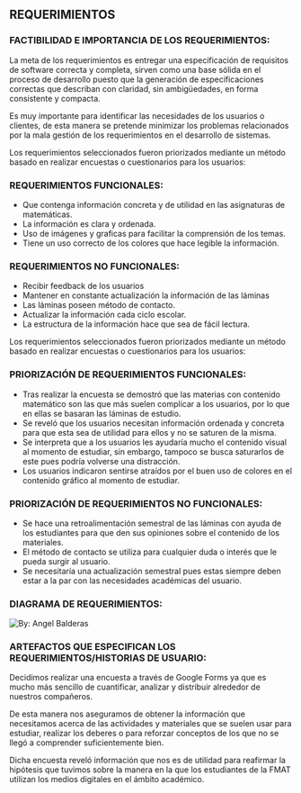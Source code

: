 ## REQUERIMIENTOS
### FACTIBILIDAD E IMPORTANCIA DE LOS REQUERIMIENTOS:
La meta de los requerimientos es entregar una especificación de requisitos de software correcta y completa, sirven como una base sólida en el proceso de desarrollo puesto que la generación de especificaciones correctas que describan con claridad, sin ambigüedades, en forma consistente y compacta.

Es muy importante para identificar las necesidades de los usuarios o clientes, de esta manera se pretende minimizar los problemas relacionados por la mala gestión de los requerimientos en el desarrollo de sistemas.

Los requerimientos seleccionados fueron priorizados mediante un método basado en realizar encuestas o cuestionarios para los usuarios:

### REQUERIMIENTOS FUNCIONALES:
  - Que contenga información concreta y de utilidad en las asignaturas de matemáticas.
  - La información es clara y ordenada.
  - Uso de imágenes y graficas para facilitar la comprensión de los temas.
  - Tiene un uso correcto de los colores que hace legible la información.
### REQUERIMIENTOS NO FUNCIONALES:
  - Recibir feedback de los usuarios
  - Mantener en constante actualización la información de las láminas 
  - Las láminas poseen método de contacto.
  - Actualizar la información cada ciclo escolar.
  - La estructura de la información hace que sea de fácil lectura.
  
Los requerimientos seleccionados fueron priorizados mediante un método basado en realizar encuestas o cuestionarios para los usuarios:
  
### PRIORIZACIÓN DE REQUERIMIENTOS FUNCIONALES:
  - Tras realizar la encuesta se demostró que las materias con contenido matemático son las que más suelen complicar a los usuarios, por lo que en ellas se basaran las láminas de estudio.
  - Se reveló que los usuarios necesitan información ordenada y concreta para que esta sea de utilidad para ellos y no se saturen de la misma.
  - Se interpreta que a los usuarios les ayudaría mucho el contenido visual al momento de estudiar, sin embargo, tampoco se busca saturarlos de este pues podría volverse una distracción.
  - Los usuarios indicaron sentirse atraídos por el buen uso de colores en el contenido gráfico al momento de estudiar.
### PRIORIZACIÓN DE REQUERIMIENTOS NO FUNCIONALES:
  - Se hace una retroalimentación semestral de las láminas con ayuda de los estudiantes para que den sus opiniones sobre el contenido de los materiales.
  - El método de contacto se utiliza para cualquier duda o interés que le pueda surgir al usuario.
  - Se necesitaría una actualización semestral pues estas siempre deben estar a la par con las necesidades académicas del usuario.

### DIAGRAMA DE REQUERIMIENTOS:
<img src="https://i.imgur.com/cqp687E.jpg" title="By: Angel Balderas" /></a>

### ARTEFACTOS QUE ESPECIFICAN LOS REQUERIMIENTOS/HISTORIAS DE USUARIO:
Decidimos realizar una encuesta a través de Google Forms ya que es mucho más sencillo de cuantificar, analizar y distribuir alrededor de nuestros compañeros.

De esta manera nos aseguramos de obtener la información que necesitamos acerca de las actividades y materiales que se suelen usar para estudiar, realizar los deberes o para reforzar conceptos de los que no se llegó a comprender suficientemente bien.

Dicha encuesta reveló información que nos es de utilidad para reafirmar la hipótesis que tuvimos sobre la manera en la que los estudiantes de la FMAT utilizan los medios digitales en el ámbito académico.
